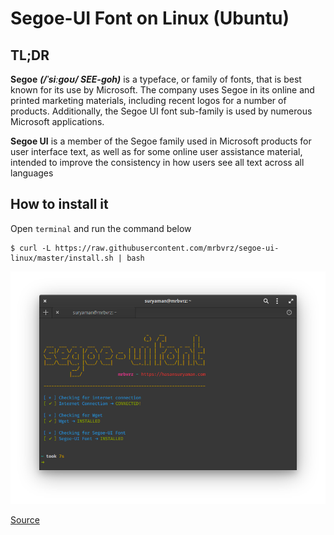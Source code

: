 # Segoe-UI Font on Linux (Ubuntu)

## TL;DR

**Segoe** ***(/ˈsiːɡoʊ/ SEE-goh)*** is a typeface, or family of fonts, that is best known for its use by Microsoft. The company uses Segoe in its online and printed marketing materials, including recent logos for a number of products. Additionally, the Segoe UI font sub-family is used by numerous Microsoft applications.

**Segoe UI** is a member of the Segoe family used in Microsoft products for user interface text, as well as for some online user assistance material, intended to improve the consistency in how users see all text across all languages

## How to install it

Open `terminal` and run the command below
```console
$ curl -L https://raw.githubusercontent.com/mrbvrz/segoe-ui-linux/master/install.sh | bash
```

<p align="center"><img src="screenshot.png" alt="segoe-ui font" width="700"/></div></p>

[Source](https://en.wikipedia.org/wiki/Segoe)

